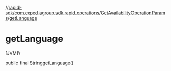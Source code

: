 //[rapid-sdk](../../../index.md)/[com.expediagroup.sdk.rapid.operations](../index.md)/[GetAvailabilityOperationParams](index.md)/[getLanguage](get-language.md)

# getLanguage

[JVM]\

public final [String](https://docs.oracle.com/javase/8/docs/api/java/lang/String.html)[getLanguage](get-language.md)()
